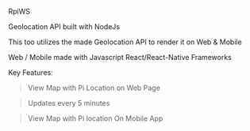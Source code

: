 RpiWS

Geolocation API built with NodeJs

This too utilizes the made Geolocation API to render it on Web & Mobile

Web / Mobile made with Javascript React/React-Native Frameworks

Key Features:

> View Map with Pi Location on Web Page

> Updates every 5 minutes

> View Map with Pi location On Mobile App
